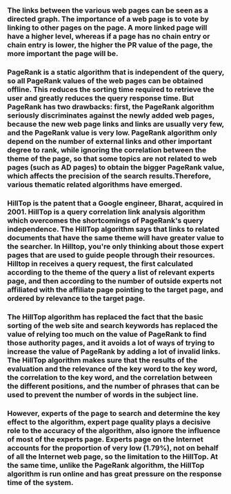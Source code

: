 ### The links between the various web pages can be seen as a directed graph. The importance of a web page is to vote by linking to other pages on the page. A more linked page will have a higher level, whereas if a page has no chain entry or chain entry is lower, the higher the PR value of the page, the more important the page will be.
### PageRank is a static algorithm that is independent of the query, so all PageRank values of the web pages can be obtained offline. This reduces the sorting time required to retrieve the user and greatly reduces the query response time. But PageRank has two drawbacks: first, the PageRank algorithm seriously discriminates against the newly added web pages, because the new web page links and links are usually very few, and the PageRank value is very low. PageRank algorithm only depend on the number of external links and other important degree to rank, while ignoring the correlation between the theme of the page, so that some topics are not related to web pages (such as AD pages) to obtain the bigger PageRank value, which affects the precision of the search results.Therefore, various thematic related algorithms have emerged.
### HillTop is the patent that a Google engineer, Bharat, acquired in 2001. HillTop is a query correlation link analysis algorithm which overcomes the shortcomings of PageRank's query independence. The HillTop algorithm says that links to related documents that have the same theme will have greater value to the searcher. In Hilltop, you're only thinking about those expert pages that are used to guide people through their resources. Hilltop in receives a query request, the first calculated according to the theme of the query a list of relevant experts page, and then according to the number of outside experts not affiliated with the affiliate page pointing to the target page, and ordered by relevance to the target page.
### The HillTop algorithm has replaced the fact that the basic sorting of the web site and search keywords has replaced the value of relying too much on the value of PageRank to find those authority pages, and it avoids a lot of ways of trying to increase the value of PageRank by adding a lot of invalid links. The HillTop algorithm makes sure that the results of the evaluation and the relevance of the key word to the key word, the correlation to the key word, and the correlation between the different positions, and the number of phrases that can be used to prevent the number of words in the subject line.
### However, experts of the page to search and determine the key effect to the algorithm, expert page quality plays a decisive role to the accuracy of the algorithm, also ignore the influence of most of the experts page. Experts page on the Internet accounts for the proportion of very low (1.79%), not on behalf of all the Internet web page, so the limitation to the HillTop. At the same time, unlike the PageRank algorithm, the HillTop algorithm is run online and has great pressure on the response time of the system.

